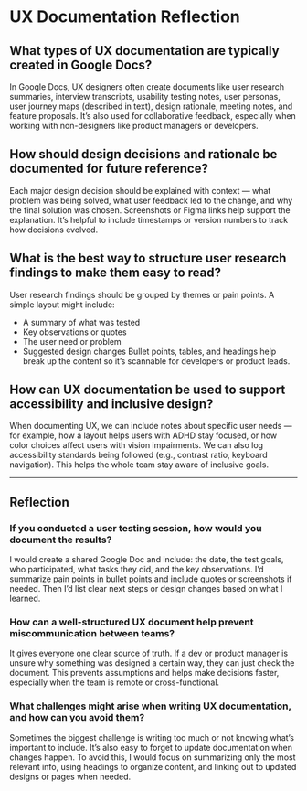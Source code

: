 # UX Documentation Reflection

## What types of UX documentation are typically created in Google Docs?
In Google Docs, UX designers often create documents like user research summaries, interview transcripts, usability testing notes, user personas, user journey maps (described in text), design rationale, meeting notes, and feature proposals. It’s also used for collaborative feedback, especially when working with non-designers like product managers or developers.

## How should design decisions and rationale be documented for future reference?
Each major design decision should be explained with context — what problem was being solved, what user feedback led to the change, and why the final solution was chosen. Screenshots or Figma links help support the explanation. It’s helpful to include timestamps or version numbers to track how decisions evolved.

## What is the best way to structure user research findings to make them easy to read?
User research findings should be grouped by themes or pain points. A simple layout might include:
- A summary of what was tested
- Key observations or quotes
- The user need or problem
- Suggested design changes
Bullet points, tables, and headings help break up the content so it’s scannable for developers or product leads.

## How can UX documentation be used to support accessibility and inclusive design?
When documenting UX, we can include notes about specific user needs — for example, how a layout helps users with ADHD stay focused, or how color choices affect users with vision impairments. We can also log accessibility standards being followed (e.g., contrast ratio, keyboard navigation). This helps the whole team stay aware of inclusive goals.

---

## Reflection

### If you conducted a user testing session, how would you document the results?
I would create a shared Google Doc and include: the date, the test goals, who participated, what tasks they did, and the key observations. I’d summarize pain points in bullet points and include quotes or screenshots if needed. Then I’d list clear next steps or design changes based on what I learned.

### How can a well-structured UX document help prevent miscommunication between teams?
It gives everyone one clear source of truth. If a dev or product manager is unsure why something was designed a certain way, they can just check the document. This prevents assumptions and helps make decisions faster, especially when the team is remote or cross-functional.

### What challenges might arise when writing UX documentation, and how can you avoid them?
Sometimes the biggest challenge is writing too much or not knowing what’s important to include. It’s also easy to forget to update documentation when changes happen. To avoid this, I would focus on summarizing only the most relevant info, using headings to organize content, and linking out to updated designs or pages when needed.

